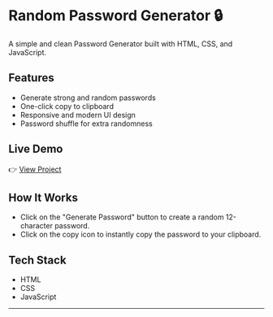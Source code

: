 # Random Password Generator 🔒

A simple and clean Password Generator built with HTML, CSS, and JavaScript.

## Features
- Generate strong and random passwords
- One-click copy to clipboard
- Responsive and modern UI design
- Password shuffle for extra randomness

## Live Demo
👉 [View Project](https://whimsical-ganache-a6dd8e.netlify.app/)

## How It Works
- Click on the "Generate Password" button to create a random 12-character password.
- Click on the copy icon to instantly copy the password to your clipboard.

## Tech Stack
- HTML
- CSS
- JavaScript

---

